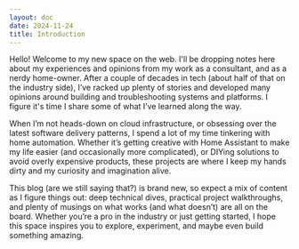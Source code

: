 ```yaml
---
layout: doc
date: 2024-11-24
title: Introduction
---
```

Hello! Welcome to my new space on the web. I'll be dropping notes here about my
experiences and opinions from my work as a consultant, and as a nerdy
home-owner. After a couple of decades in tech (about half of that on the
industry side), I’ve racked up plenty of stories and developed many opinions
around building and troubleshooting systems and platforms. I figure it's time I
share some of what I’ve learned along the way.

When I’m not heads-down on cloud infrastructure, or obsessing over the latest
software delivery patterns, I spend a lot of my time tinkering with home
automation. Whether it’s getting creative with Home Assistant to make my
life easier (and occasionally more complicated), or DIYing solutions to
avoid overly expensive products, these projects are where I keep my hands dirty
and my curiosity and imagination alive.

This blog (are we still saying that?) is brand new, so expect a mix of content
as I figure things out: deep technical dives, practical project walkthroughs,
and plenty of musings on what works (and what doesn’t) are all on the board.
Whether you’re a pro in the industry or just getting started, I hope this space
inspires you to explore, experiment, and maybe even build something amazing.
<!-- more -->
